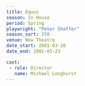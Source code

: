 ```yaml
---
title: Equus
season: In House
period: Spring
playwright: "Peter Shaffer"
season_sort: 250
venue: New Theatre
date_start: 2001-03-20
date_end: 2001-03-23

cast:
 - role: Director
   name: Michael Longhurst
---
```



